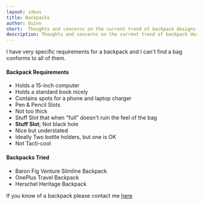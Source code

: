 ```yaml
---
layout: ideas
title: Backpacks
author: Quinn
short:  Thoughts and concerns on the current trend of backpack designs, and what I am looking for in a perfect bag.
description: Thoughts and concerns on the current trend of backpack designs, and what I am looking for in a perfect bag. 
---
```

I have very specific requirements for a backpack and I can't find a bag conforms to all of them.

#### Backpack Requirements

- Holds a 15-inch computer
- Holds a standard book nicely
- Contains spots for a phone and laptop charger
- Pen & Pencil Slots
- Not too thick
- Stuff Slot that when "full" doesn't ruin the feel of the bag
- **Stuff Slot**; Not black hole
- Nice but understated
- Ideally Two bottle holders, but one is OK
- Not Tacti-cool

#### Backpacks Tried

- Baron Fig Venture Slimline Backpack
- OnePlus Travel Backpack
- Herschel Heritage Backpack

If you know of a backpack please contact me [here](mailto:quinnpollock4@gmail.com?subject=Backpack%20Suggestion)
